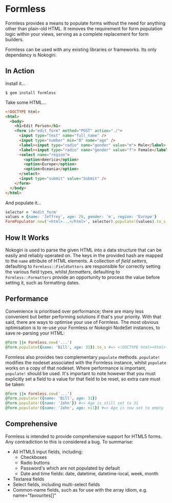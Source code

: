 Formless
========

Formless provides a means to populate forms without the need for anything other than plain-old HTML. It removes the requirement for form population logic within your views, serving as a complete replacement for form builders.

Formless can be used with any existing libraries or frameworks. Its only dependancy is Nokogiri.


In Action
---------
Install it...

```console
$ gem install formless
```

Take some HTML...

```html
<!DOCTYPE html>
<html>
  <body>
    <h1>Edit Person</h1>
    <form id="edit_form" method="POST" action="./">
      <input type="text" name="full_name" />
      <input type="number" min="0" name="age" />
      <label><input type="radio" name="gender" value="m"> Male</label>
      <label><input type="radio" name="gender" value="f"> Female</label>
      <select name="region">
        <option>America</option>
        <option>Europe</option>
        <option>Oceania</option>
      </select>
      <input type="submit" value="Submit" />
    </form>
  </body>
</html>
```

And populate it...

```ruby
selector = '#edit_form'
values = {name: 'Jeffrey', age: 29, gender: 'm', region: 'Europe'}
FormPopulator.new('<html>...</html>', selector).populate!(values).to_s #=> <!DOCTYPE html><html> ... </html>
```


How It Works
------------
Nokogiri is used to parse the given HTML into a data structure that can be easily and reliably operated on. The keys in the provided hash are mapped to the `name` attribute of HTML elements. A collection of _field setters_, defaulting to `Formless::FieldSetters` are responsible for correctly setting the various field types, whilst _formatters_, defaulting to `Formless::Formatters` provide an opportunity to process the value before setting it, such as formatting dates.


Performance
-----------
Convenience is prioritised over performance; there are many less convenient but better performing solutions if that's your priority. With that said, there are ways to optimise your use of Formless. The most obvious optimisation is to re-use your Formless or Nokogiri NodeSet instances, to save re-parsing your HTML:

```ruby
@form ||= Formless.new('...')
@form.populate({name: 'Bill', age: 31}).to_s #=> <!DOCTYPE html><html> ... </html>
```

Formless also provides two complementary `populate` methods. `populate!` modifies the nodeset associated with the Formless instance, whilst `populate` works on a copy of that nodeset. Where performance is important, `populate!` should be used. It's important to note however that you must explicitly set a field to a value for that field to be reset, so extra care must be taken:

```ruby
@form ||= Formless.new('...')
@form.populate!({name: 'Bill', age: 31})
@form.populate!({name: 'John'}) #=> Age is still set to 31
@form.populate!({name: 'John', age: nil}) #=> Age is now set to empty
```


Comprehensive
-------------
Formless is intended to provide comprehensive support for HTML5 forms. Any contradiction to this is considered a bug. To summarise:

* All HTML5 input fields, including:
    * Checkboxes
    * Radio buttons
    * Password's which are not populated by default
    * Date and time fields: date, datetime, datetime-local, week, month
* Textarea fields
* Select fields, including multi-select fields
* Common-name fields, such as for use with the array idiom, e.g. name="favourites[]"